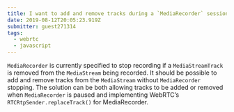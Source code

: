 ```yaml
---
title: I want to add and remove tracks during a `MediaRecorder` session
date: 2019-08-12T20:05:23.919Z
submitter: guest271314
tags:
  - webrtc
  - javascript
---
```


`MediaRecorder` is currently specified to stop recording if a `MediaStreamTrack` is removed from the `MediaStream` being recorded. It should be possible to add and remove tracks from the `MediaStream` without `MediaRecorder` stopping. The solution can be both allowing tracks to be added or removed when `MediaRecorder` is paused and implementing WebRTC’s `RTCRtpSender.replaceTrack()` for MediaRecorder.

